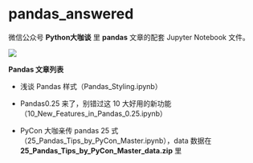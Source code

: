# pandas_answered

微信公众号 **Python大咖谈** 里 **pandas** 文章的配套 Jupyter Notebook 文件。

![](https://upload-images.jianshu.io/upload_images/3240514-61004f2c71be4a0b.png?imageMogr2/auto-orient/strip%7CimageView2/2/w/1240)

**Pandas 文章列表**

* 浅谈 Pandas 样式（Pandas_Styling.ipynb）

* Pandas0.25 来了，别错过这 10 大好用的新功能（10_New_Features_in_Pandas_0.25.ipynb）

* PyCon 大咖亲传 pandas 25 式（25_Pandas_Tips_by_PyCon_Master.ipynb），data 数据在 **25_Pandas_Tips_by_PyCon_Master_data.zip** 里
